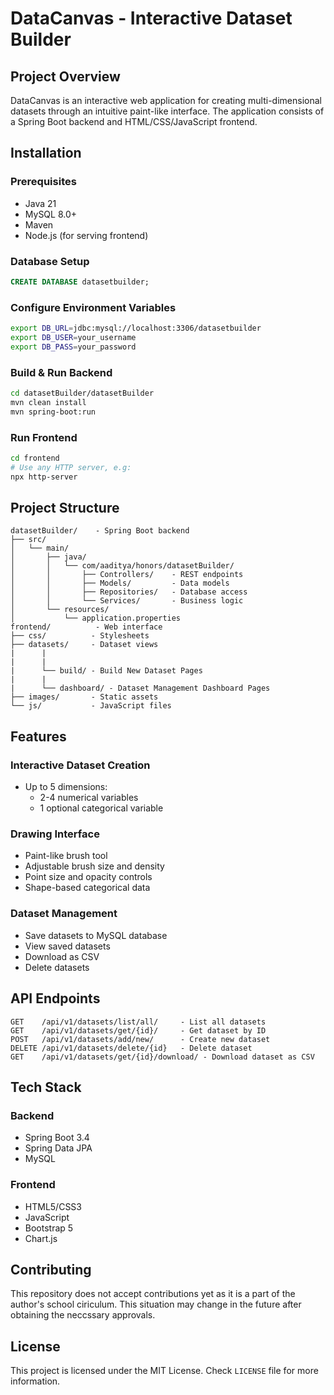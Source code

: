 # DataCanvas - Interactive Dataset Builder

## Project Overview 
DataCanvas is an interactive web application for creating multi-dimensional datasets through an intuitive paint-like interface. The application consists of a Spring Boot backend and HTML/CSS/JavaScript frontend.

## Installation

### Prerequisites
- Java 21 
- MySQL 8.0+
- Maven
- Node.js (for serving frontend)

### Database Setup
```sql
CREATE DATABASE datasetbuilder;
```

### Configure Environment Variables
```bash
export DB_URL=jdbc:mysql://localhost:3306/datasetbuilder
export DB_USER=your_username 
export DB_PASS=your_password
```

### Build & Run Backend
```bash
cd datasetBuilder/datasetBuilder
mvn clean install
mvn spring-boot:run
```

### Run Frontend
```bash
cd frontend
# Use any HTTP server, e.g:
npx http-server 
```

## Project Structure

```
datasetBuilder/    - Spring Boot backend
├── src/
│   └── main/
│       ├── java/
│       │   └── com/aaditya/honors/datasetBuilder/
│       │       ├── Controllers/    - REST endpoints
│       │       ├── Models/         - Data models
│       │       ├── Repositories/   - Database access
│       │       └── Services/       - Business logic
│       └── resources/
│           └── application.properties
frontend/          - Web interface
├── css/          - Stylesheets
├── datasets/     - Dataset views
|      |
|      |
|      └── build/ - Build New Dataset Pages
|      |
|      └── dashboard/ - Dataset Management Dashboard Pages  
├── images/       - Static assets
└── js/           - JavaScript files
```

## Features

### Interactive Dataset Creation
- Up to 5 dimensions:
  - 2-4 numerical variables
  - 1 optional categorical variable
  
### Drawing Interface
- Paint-like brush tool
- Adjustable brush size and density
- Point size and opacity controls
- Shape-based categorical data

### Dataset Management 
- Save datasets to MySQL database
- View saved datasets
- Download as CSV
- Delete datasets

## API Endpoints

```
GET    /api/v1/datasets/list/all/     - List all datasets
GET    /api/v1/datasets/get/{id}/     - Get dataset by ID
POST   /api/v1/datasets/add/new/      - Create new dataset
DELETE /api/v1/datasets/delete/{id}   - Delete dataset
GET    /api/v1/datasets/get/{id}/download/ - Download dataset as CSV
```

## Tech Stack

### Backend
- Spring Boot 3.4
- Spring Data JPA  
- MySQL

### Frontend
- HTML5/CSS3
- JavaScript
- Bootstrap 5
- Chart.js

## Contributing
This repository does not accept contributions yet as it is a part of the author's school ciriculum. This situation may change in the future after obtaining the neccssary approvals.

## License
This project is licensed under the MIT License. Check ```LICENSE``` file for more information.
